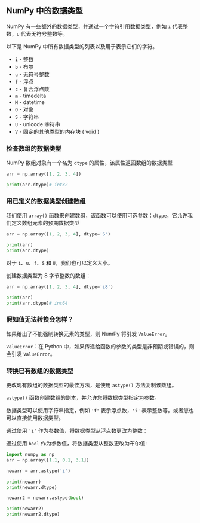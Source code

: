 ## NumPy 中的数据类型

NumPy 有一些额外的数据类型，并通过一个字符引用数据类型，例如 `i` 代表整数，`u` 代表无符号整数等。

以下是 NumPy 中所有数据类型的列表以及用于表示它们的字符。

- `i` - 整数
- `b` - 布尔
- `u` - 无符号整数
- `f` - 浮点
- `c` - 复合浮点数
- `m` - timedelta
- `M` - datetime
- `O` - 对象
- `S` - 字符串
- `U` - unicode 字符串
- `V` - 固定的其他类型的内存块 ( void )

### 检查数组的数据类型

NumPy 数组对象有一个名为 `dtype` 的属性，该属性返回数组的数据类型

```python
arr = np.array([1, 2, 3, 4])

print(arr.dtype)# int32
```

### 用已定义的数据类型创建数组

我们使用 `array()` 函数来创建数组，该函数可以使用可选参数：`dtype`，它允许我们定义数组元素的预期数据类型

```python
arr = np.array([1, 2, 3, 4], dtype='S')

print(arr)
print(arr.dtype)
```

对于 `i`、`u`、`f`、`S` 和 `U`，我们也可以定义大小。

创建数据类型为 8 字节整数的数组：

```python
arr = np.array([1, 2, 3, 4], dtype='i8')

print(arr)
print(arr.dtype)# int64
```

### 假如值无法转换会怎样？

如果给出了不能强制转换元素的类型，则 NumPy 将引发 `ValueError`。

`ValueError`：在 Python 中，如果传递给函数的参数的类型是非预期或错误的，则会引发 `ValueError`。

### 转换已有数组的数据类型

更改现有数组的数据类型的最佳方法，是使用 `astype()` 方法复制该数组。

`astype()` 函数创建数组的副本，并允许您将数据类型指定为参数。

数据类型可以使用字符串指定，例如 `'f'` 表示浮点数，`'i'` 表示整数等。或者您也可以直接使用数据类型。

通过使用 `'i'` 作为参数值，将数据类型从浮点数更改为整数：

通过使用 `bool` 作为参数值，将数据类型从整数更改为布尔值:

```python
import numpy as np
arr = np.array([1.1, 0.1, 3.1])

newarr = arr.astype('i')

print(newarr)
print(newarr.dtype)

newarr2 = newarr.astype(bool)

print(newarr2)
print(newarr2.dtype)

```